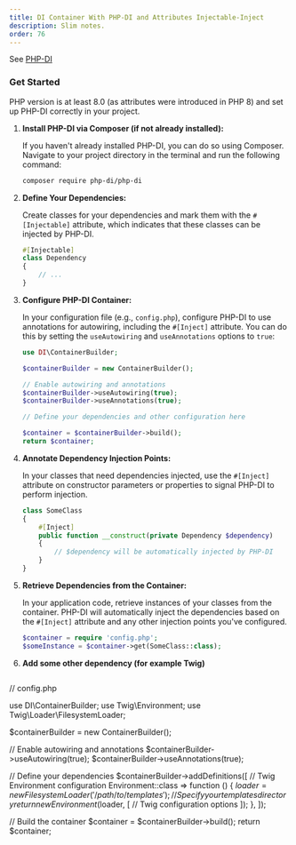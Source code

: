 ```yaml
---
title: DI Container With PHP-DI and Attributes Injectable-Inject
description: Slim notes.
order: 76
---
```


See [PHP-DI](https://php-di.org/)
### Get Started

PHP version is at least 8.0 (as attributes were introduced in PHP 8) and set up PHP-DI correctly in your project.

1. **Install PHP-DI via Composer (if not already installed):**

   If you haven't already installed PHP-DI, you can do so using Composer. Navigate to your project directory in the terminal and run the following command:

   ```bash
   composer require php-di/php-di
   ```

2. **Define Your Dependencies:**

   Create classes for your dependencies and mark them with the `#[Injectable]` attribute, which indicates that these classes can be injected by PHP-DI.

   ```php
   #[Injectable]
   class Dependency
   {
       // ...
   }
   ```

3. **Configure PHP-DI Container:**

   In your configuration file (e.g., `config.php`), configure PHP-DI to use annotations for autowiring, including the `#[Inject]` attribute. You can do this by setting the `useAutowiring` and `useAnnotations` options to `true`:

   ```php
   use DI\ContainerBuilder;

   $containerBuilder = new ContainerBuilder();
   
   // Enable autowiring and annotations
   $containerBuilder->useAutowiring(true);
   $containerBuilder->useAnnotations(true);
   
   // Define your dependencies and other configuration here
   
   $container = $containerBuilder->build();
   return $container;
   ```

4. **Annotate Dependency Injection Points:**

   In your classes that need dependencies injected, use the `#[Inject]` attribute on constructor parameters or properties to signal PHP-DI to perform injection.

   ```php
   class SomeClass
   {
       #[Inject]
       public function __construct(private Dependency $dependency)
       {
           // $dependency will be automatically injected by PHP-DI
       }
   }
   ```

5. **Retrieve Dependencies from the Container:**

   In your application code, retrieve instances of your classes from the container. PHP-DI will automatically inject the dependencies based on the `#[Inject]` attribute and any other injection points you've configured.

   ```php
   $container = require 'config.php';
   $someInstance = $container->get(SomeClass::class);
   ```

6. **Add some other dependency (for example Twig)**

   ```php
// config.php

use DI\ContainerBuilder;
use Twig\Environment;
use Twig\Loader\FilesystemLoader;

$containerBuilder = new ContainerBuilder();

// Enable autowiring and annotations
$containerBuilder->useAutowiring(true);
$containerBuilder->useAnnotations(true);

// Define your dependencies
$containerBuilder->addDefinitions([
    // Twig Environment configuration
    Environment::class => function () {
        $loader = new FilesystemLoader('/path/to/templates'); // Specify your templates directory
        return new Environment($loader, [
            // Twig configuration options
        ]);
    },
]);

// Build the container
$container = $containerBuilder->build();
return $container;

   ```

